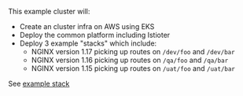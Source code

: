 This example cluster will:

* Create an cluster infra on AWS using EKS
* Deploy the common platform including Istioter
* Deploy 3 example "stacks" which include:
    * NGINX version 1.17 picking up routes on `/dev/foo` and `/dev/bar`
    * NGINX version 1.16 picking up routes on `/qa/foo` and `/qa/bar`
    * NGINX version 1.15 picking up routes on `/uat/foo` and `/uat/bar`

See [example stack](../../modules/stacks/example)